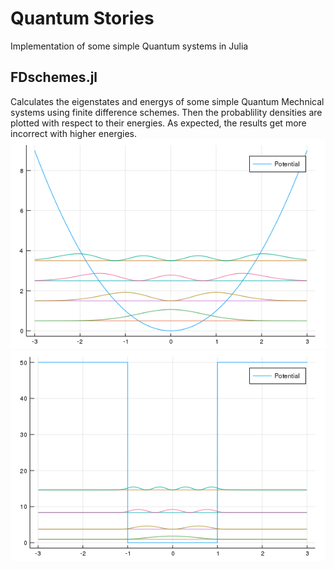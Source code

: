 # Quantum Stories
Implementation of some simple Quantum systems in Julia

## FDschemes.jl
Calculates the eigenstates and energys of some simple Quantum Mechnical systems using finite difference schemes. Then the probablility densities are plotted with respect to their energies. As expected, the results get more incorrect with higher energies.
![Harmonic Oscillator](img/HO_fd.png)
![Finite Potential Well](img/FPW_fd.png)



